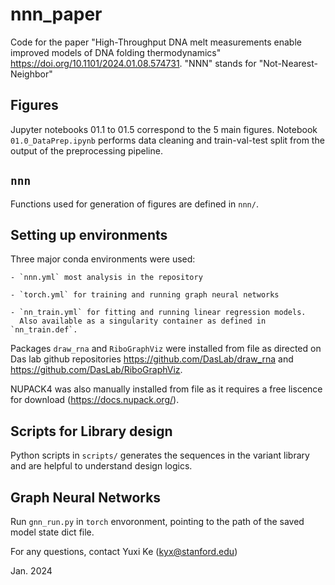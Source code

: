 # nnn_paper

Code for the paper "High-Throughput DNA melt measurements enable improved models of DNA folding thermodynamics" https://doi.org/10.1101/2024.01.08.574731.
"NNN" stands for "Not-Nearest-Neighbor"

## Figures

Jupyter notebooks 01.1 to 01.5 correspond to the 5 main figures.
Notebook `01.0_DataPrep.ipynb` performs data cleaning and train-val-test split from the output of the preprocessing pipeline.

## `nnn`

Functions used for generation of figures are defined in `nnn/`. 

## Setting up environments

Three major conda environments were used:

    - `nnn.yml` most analysis in the repository
    
    - `torch.yml` for training and running graph neural networks
    
    - `nn_train.yml` for fitting and running linear regression models.
      Also available as a singularity container as defined in `nn_train.def`.
      
Packages `draw_rna` and `RiboGraphViz` were installed from file as directed on Das lab github repositories https://github.com/DasLab/draw_rna and https://github.com/DasLab/RiboGraphViz.

NUPACK4 was also manually installed from file as it requires a free liscence for download (https://docs.nupack.org/).
    
## Scripts for Library design

Python scripts in `scripts/` generates the sequences in the variant library and are helpful to understand design logics.

## Graph Neural Networks

Run `gnn_run.py` in `torch` envoronment, pointing to the path of the saved model state dict file.

For any questions, contact
Yuxi Ke (kyx@stanford.edu)

Jan. 2024